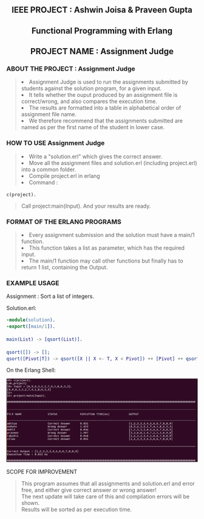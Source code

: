 

## <center> IEEE PROJECT :  Ashwin Joisa  &  Praveen Gupta </center>

 ## <center>Functional Programming with Erlang</center>
## <center>PROJECT NAME : Assignment Judge </center>


### ABOUT THE PROJECT : Assignment Judge 

><li> Assignment Judge is used to run the assignments submitted by students against the solution program, for a given input.
><li>It tells whether the ouput produced by an assignment file is correct/wrong, and also compares the execution time.
><li>The results are formatted into a table in alphabetical order of assignment file name. 
><li>We therefore recommend that the assignments submitted are named as per the first name of the student in lower case.


### HOW TO USE Assignment Judge

> <li>Write a "solution.erl" which gives the correct answer.
> <li>Move all the assignment files and solution.erl (including project.erl) into a common folder.
> <li>Compile project.erl in erlang
> <li>Command : 
```c(project).```
<br>
> Call project:main(Input).
> And your results are ready.


### FORMAT OF THE ERLANG PROGRAMS

> <li>Every assignment submission and the solution must have a main/1 function.
> <li>This function takes a list as parameter, which has the required input.
> <li>The main/1 function may call other functions but finally has to return 1 list, containing the Output.


### EXAMPLE USAGE

Assignment : Sort a list of integers.

Solution.erl:
```erlang
-module(solution).
-export([main/1]).

main(List) -> [qsort(List)].

qsort([]) -> [];
qsort([Pivot|T]) -> qsort([X || X <- T, X < Pivot]) ++ [Pivot] ++ qsort([X || X <- T, X >= Pivot]).
```
On the Erlang Shell:
<br>

<img src="/Output.png">


SCOPE FOR IMPROVEMENT

> This program assumes that all assignments and solution.erl and error free, and either give correct answer or wrong answer!<br>
> The next update will take care of this and compilation errors will be shown.<br>
> Results will be sorted as per execution time.<br>